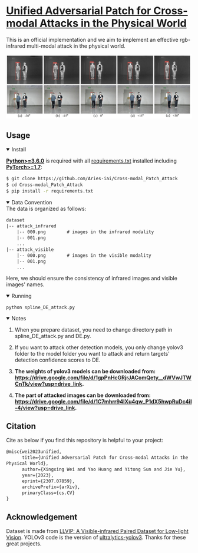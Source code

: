 # [Unified Adversarial Patch for Cross-modal Attacks in the Physical World](https://arxiv.org/abs/2307.07859) 
 This is an official implementation and we aim to implement an effective rgb-infrared multi-modal attack in the physical world.

<div align="center">
<img src="./demo.png"  alt="demo" />
 </div>

## Usage
<details open>
<summary>Install</summary>
  
[**Python>=3.6.0**](https://www.python.org/) is required with all
[requirements.txt](https://github.com/Aries-iai/Cross-modal_Patch_Attack/requirements.txt) installed including
[**PyTorch>=1.7**](https://pytorch.org/get-started/locally/):
  
<!-- $ sudo apt update && apt install -y libgl1-mesa-glx libsm6 libxext6 libxrender-dev -->


```bash
$ git clone https://github.com/Aries-iai/Cross-modal_Patch_Attack
$ cd Cross-modal_Patch_Attack
$ pip install -r requirements.txt
```

<details open> 
<summary>Data Convention</summary>
The data is organized as follows:

```
dataset  
|-- attack_infrared
    |-- 000.png        # images in the infrared modality
    |-- 001.png
    ...
|-- attack_visible
    |-- 000.png        # images in the visible modality
    |-- 001.png
    ...
```

Here, we should ensure the consistency of infrared images and visible images' names.

<details open> 
<summary>Running</summary>

```shell
python spline_DE_attack.py
```

<details open> 
<summary>Notes</summary>

  1. When you prepare dataset, you need to change directory path in spline_DE_attack.py and DE.py. 
  
  2. If you want to attack other detection models, you only change yolov3 folder to the model folder you want to attack and return targets' detection confidence scores to DE.

  3. **The weights of yolov3 models can be downloaded from: https://drive.google.com/file/d/1gpPnHcGRjrJAComQety__dWVwJTWCnTk/view?usp=drive_link.**

  4. **The part of attacked images can be downloaded from: https://drive.google.com/file/d/1C7mhrr94lXu4qw_P1dX5hwpRuDc4iI-4/view?usp=drive_link.**




## Citation

Cite as below if you find this repository is helpful to your project:

```
@misc{wei2023unified,
      title={Unified Adversarial Patch for Cross-modal Attacks in the Physical World}, 
      author={Xingxing Wei and Yao Huang and Yitong Sun and Jie Yu},
      year={2023},
      eprint={2307.07859},
      archivePrefix={arXiv},
      primaryClass={cs.CV}
}
```
## Acknowledgement
Dataset is made from [LLVIP: A Visible-infrared Paired Dataset for Low-light Vision](https://bupt-ai-cz.github.io/LLVIP/). YOLOv3 code is the version of [ultralytics-yolov3](https://github.com/ultralytics/yolov3). Thanks for these great projects.
